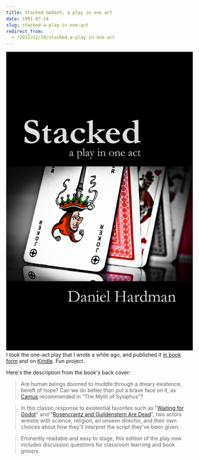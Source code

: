 ```yaml
---
title: Stacked &mdash; a play in one act
date: 1991-07-14
slug: stacked-a-play-in-one-act
redirect_from:
  - /2012/12/19/stacked-a-play-in-one-act
---
```


<a href="http://www.amazon.com/Stacked-play-one-act-ebook/dp/B00APMOGMG" target="_blank" rel="attachment"><img alt="ebook-cover" src="assets/ebook-cover.jpg" /></a>I took the one-act play that I wrote a while ago, and published it <a href="http://www.amazon.com/Stacked-play-one-Daniel-Hardman/dp/1481282948" target="_blank">in book form</a> and on <a href="http://www.amazon.com/Stacked-play-one-act-ebook/dp/B00APMOGMG" target="_blank">Kindle</a>. Fun project.

Here's the description from the book's back cover:

>Are human beings doomed to muddle through a dreary existence, bereft of hope? Can we do better than put a brave face on it, as <a class="zem_slink" title="Albert Camus" href="http://en.wikipedia.org/wiki/Albert_Camus" target="_blank" rel="wikipedia">Camus</a> recommended in "The Myth of Sysiphus"?

>In this classic response to existential favorites such as "<a class="zem_slink" title="Waiting for Godot" href="http://en.wikipedia.org/wiki/Waiting_for_Godot" target="_blank" rel="wikipedia">Waiting for Godot</a>" and "<a class="zem_slink" title="Rosencrantz and Guildenstern Are Dead" href="http://en.wikipedia.org/wiki/Rosencrantz_and_Guildenstern_Are_Dead" target="_blank" rel="wikipedia">Rosencrantz and Guildenstern Are Dead</a>", two actors wrestle with science, religion, an unseen director, and their own choices about how they'll interpret the script they've been given.

>Eminently readable and easy to stage, this edition of the play now includes discussion questions for classroom learning and book groups.